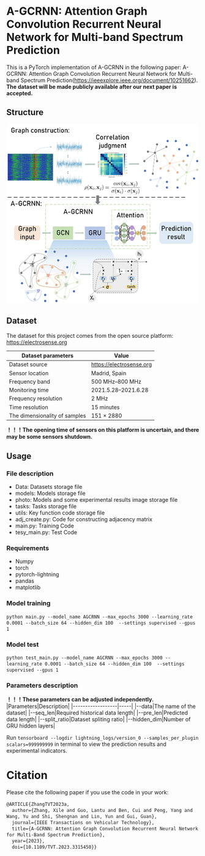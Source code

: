 # A-GCRNN: Attention Graph Convolution Recurrent Neural Network for Multi-band Spectrum Prediction
This is a PyTorch implementation of A-GCRNN in the following paper: A-GCRNN: Attention Graph Convolution Recurrent Neural Network for Multi-band Spectrum Prediction(https://ieeexplore.ieee.org/document/10251662). **The dataset will be made publicly available after our next paper is accepted.**

## Structure
<div align=center><img src="https://github.com/TLTLHILL/A-GCRNN-for-spectrum-prediction/blob/main/photo/A-GCRNN.png" width="500" height="470" /></div>

## Dataset
The dataset for this project comes from the open source platform: https://electrosense.org

|Dataset parameters|Value|
|------------------|-----|
|Dataset source|https://electrosense.org|
|Sensor location|Madrid, Spain|
|Frequency band|500 MHz–800 MHz|
|Monitoring time|2021.5.28–2021.6.28|
|Frequency resolution|2 MHz|
|Time resolution|15 minutes|
|The dimensionality of samples|151 × 2880|

**！！！The opening time of sensors on this platform is uncertain, and there may be some sensors shutdown.**

## Usage
### File description
- Data: Datasets storage file
- models: Models storage file
- photo: Models and some experimental results image storage file
- tasks: Tasks storage file
- utils: Key function code storage file
- adj_create.py: Code for constructing adjacency matrix
- main.py: Training Code
- tesy_main.py: Test Code
### Requirements
- Numpy
- torch
- pytorch-lightning
- pandas
- matplotlib

### Model training
```
python main.py --model_name AGCRNN --max_epochs 3000 --learning_rate 0.0001 --batch_size 64 --hidden_dim 100  --settings supervised --gpus 1
```
### Model test
```
python test_main.py --model_name AGCRNN --max_epochs 3000 --learning_rate 0.0001 --batch_size 64 --hidden_dim 100  --settings supervised --gpus 1
```
### Parameters description
**！！！These parameters can be adjusted independently.**
|Parameters|Description|
|------------------|-----|
|--data|The name of the dataset|
|--seq_len|Required historical data length|
|--pre_len|Predicted data length|
|--split_ratio|Dataset spliting ratio|
|--hidden_dim|Number of GRU hidden layers|

Run `tensorboard --logdir lightning_logs/version_0 --samples_per_plugin scalars=999999999` in terminal to view the prediction results and experimental indicators.
# Citation
Please cite the following paper if you use the code in your work:
```
@ARTICLE{ZhangTVT2023a,
  author={Zhang, Xile and Guo, Lantu and Ben, Cui and Peng, Yang and Wang, Yu and Shi, Shengnan and Lin, Yun and Gui, Guan},
  journal={IEEE Transactions on Vehicular Technology}, 
  title={A-GCRNN: Attention Graph Convolution Recurrent Neural Network for Multi-Band Spectrum Prediction}, 
  year={2023},
  doi={10.1109/TVT.2023.3315450}}
```
